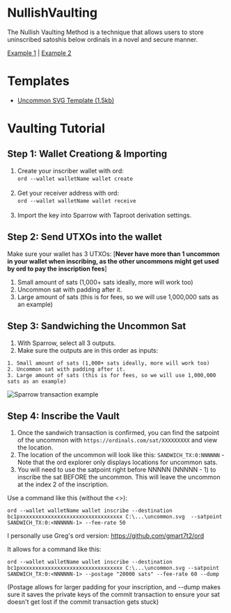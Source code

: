 # NullishVaulting
The Nullish Vaulting Method is a technique that allows users to store uninscribed satoshis below ordinals in a novel and secure manner.

[Example 1](https://gamma.io/inscription/34c82078494a7f4f27e8780d75282764a6e84fb52635af756ac19e542325b2bci0) | [Example 2](https://gamma.io/inscription/fc096fefcc8ca64ee1b6a783848b02e65dca2ede5198c0efcf99190425b0ad71i0) 


# Templates
* [Uncommon SVG Template (1.5kb)](uncommon.svg)

# Vaulting Tutorial
## Step 1: Wallet Creationg & Importing
1. Create your inscriber wallet with ord:<br>`ord --wallet walletName wallet create`<br><br>
2. Get your receiver address with ord:<br>`ord --wallet walletName wallet receive`<br><br>
3. Import the key into Sparrow with Taproot derivation settings.

## Step 2: Send UTXOs into the wallet
Make sure your wallet has 3 UTXOs:
[<b>Never have more than 1 uncommon in your wallet when inscribing, as the other uncommons might get used by ord to pay the inscription fees</b>]
1. Small amount of sats (1,000+ sats ideally, more will work too)
2. Uncommon sat with padding after it.
3. Large amount of sats (this is for fees, so we will use 1,000,000 sats as an example)

## Step 3: Sandwiching the Uncommon Sat
1. With Sparrow, select all 3 outputs.
2. Make sure the outputs are in this order as inputs:
```
1. Small amount of sats (1,000+ sats ideally, more will work too)
2. Uncommon sat with padding after it.
3. Large amount of sats (this is for fees, so we will use 1,000,000 sats as an example)
```
![Sparrow transaction example](https://i.imgur.com/lgm9DJh.png)


## Step 4: Inscribe the Vault
1. Once the sandwich transaction is confirmed, you can find the satpoint of the uncommon with `https://ordinals.com/sat/XXXXXXXXX` and view the location.
2. The location of the uncommon will look like this: `SANDWICH_TX:0:NNNNNN` - Note that the ord explorer only displays locations for uncommon sats.
3. You will need to use the satpoint right before NNNNN (NNNNN - 1) to inscribe the sat BEFORE the uncommon. This will leave the uncommon at the index 2 of the inscription.

Use a command like this (without the <>):
```
ord --wallet walletName wallet inscribe --destination bc1pxxxxxxxxxxxxxxxxxxxxxxxxxxxxxxxxx C:\...\uncommon.svg  --satpoint SANDWICH_TX:0:<NNNNNN-1> --fee-rate 50
```

I personally use Greg's ord version: https://github.com/gmart7t2/ord

It allows for a command like this:
```
ord --wallet walletName wallet inscribe --destination bc1pxxxxxxxxxxxxxxxxxxxxxxxxxxxxxxxxx C:\...\uncommon.svg --satpoint SANDWICH_TX:0:<NNNNNN-1> --postage "20000 sats" --fee-rate 60 --dump
```
(Postage allows for larger padding for your inscription, and --dump makes sure it saves the private keys of the commit transaction to ensure your sat doesn't get lost if the commit transaction gets stuck)
